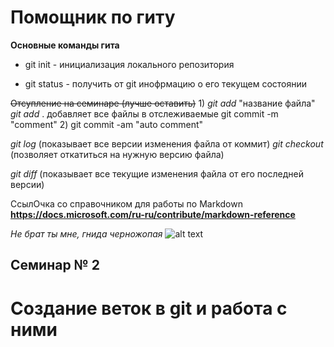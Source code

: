 # Помощник по гиту
**Основные команды гита**

- git init - инициализация локального репозитория

- git status - получить от git инофрмацию о его текущем состоянии

~~Отсупление на семинаре (лучше оставить)~~
1)
*git add* "название файла"
*git add* . добавляет все файлы в отслеживаемые
git commit -m "comment"
2)
git commit -am "auto comment"

*git log* (показывает все версии изменения файла от коммит)
*git checkout* (позволяет откатиться на нужную версию файла)

*git diff* (показывает все текущие изменения файла от его последней версии)

СсылОчка со справочником для работы по Markdown **https://docs.microsoft.com/ru-ru/contribute/markdown-reference**

*Не брат ты мне, гнида черножопая* 
![alt text](1.jpg)

## Семинар № 2
# Создание веток в git и работа с ними

